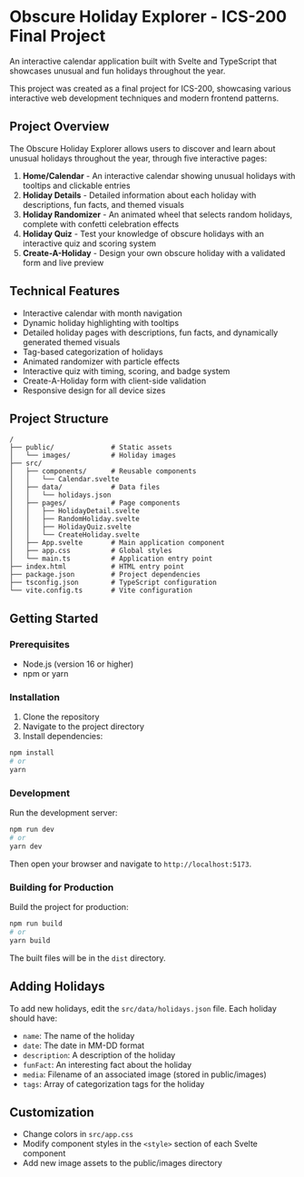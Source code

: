 # Obscure Holiday Explorer - ICS-200 Final Project

An interactive calendar application built with Svelte and TypeScript that showcases unusual and fun holidays throughout the year.

This project was created as a final project for ICS-200, showcasing various interactive web development techniques and modern frontend patterns.

## Project Overview

The Obscure Holiday Explorer allows users to discover and learn about unusual holidays throughout the year, through five interactive pages:

1. **Home/Calendar** - An interactive calendar showing unusual holidays with tooltips and clickable entries
2. **Holiday Details** - Detailed information about each holiday with descriptions, fun facts, and themed visuals
3. **Holiday Randomizer** - An animated wheel that selects random holidays, complete with confetti celebration effects
4. **Holiday Quiz** - Test your knowledge of obscure holidays with an interactive quiz and scoring system
5. **Create-A-Holiday** - Design your own obscure holiday with a validated form and live preview

## Technical Features

- Interactive calendar with month navigation
- Dynamic holiday highlighting with tooltips
- Detailed holiday pages with descriptions, fun facts, and dynamically generated themed visuals
- Tag-based categorization of holidays
- Animated randomizer with particle effects
- Interactive quiz with timing, scoring, and badge system
- Create-A-Holiday form with client-side validation
- Responsive design for all device sizes

## Project Structure

```
/
├── public/              # Static assets
│   └── images/          # Holiday images
├── src/
│   ├── components/      # Reusable components
│   │   └── Calendar.svelte
│   ├── data/            # Data files
│   │   └── holidays.json
│   ├── pages/           # Page components
│   │   ├── HolidayDetail.svelte
│   │   ├── RandomHoliday.svelte
│   │   ├── HolidayQuiz.svelte
│   │   └── CreateHoliday.svelte
│   ├── App.svelte       # Main application component
│   ├── app.css          # Global styles
│   └── main.ts          # Application entry point
├── index.html           # HTML entry point
├── package.json         # Project dependencies
├── tsconfig.json        # TypeScript configuration
└── vite.config.ts       # Vite configuration
```

## Getting Started

### Prerequisites

- Node.js (version 16 or higher)
- npm or yarn

### Installation

1. Clone the repository
2. Navigate to the project directory
3. Install dependencies:

```bash
npm install
# or
yarn
```

### Development

Run the development server:

```bash
npm run dev
# or
yarn dev
```

Then open your browser and navigate to `http://localhost:5173`.

### Building for Production

Build the project for production:

```bash
npm run build
# or
yarn build
```

The built files will be in the `dist` directory.

## Adding Holidays

To add new holidays, edit the `src/data/holidays.json` file. Each holiday should have:

- `name`: The name of the holiday
- `date`: The date in MM-DD format
- `description`: A description of the holiday
- `funFact`: An interesting fact about the holiday
- `media`: Filename of an associated image (stored in public/images)
- `tags`: Array of categorization tags for the holiday

## Customization

- Change colors in `src/app.css`
- Modify component styles in the `<style>` section of each Svelte component
- Add new image assets to the public/images directory